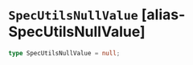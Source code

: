 # `SpecUtilsNullValue` [alias-SpecUtilsNullValue]
```typescript
type SpecUtilsNullValue = null;
```
